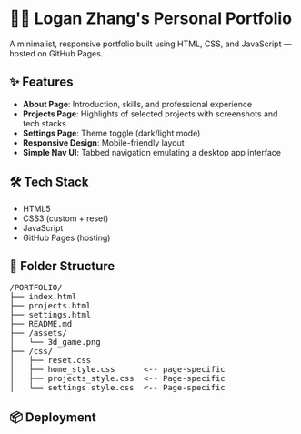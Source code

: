 # 🧑‍💻 Logan Zhang's Personal Portfolio

A minimalist, responsive portfolio built using HTML, CSS, and JavaScript — hosted on GitHub Pages.

## ✨ Features

- **About Page**: Introduction, skills, and professional experience
- **Projects Page**: Highlights of selected projects with screenshots and tech stacks
- **Settings Page**: Theme toggle (dark/light mode)
- **Responsive Design**: Mobile-friendly layout
- **Simple Nav UI**: Tabbed navigation emulating a desktop app interface

## 🛠 Tech Stack

- HTML5
- CSS3 (custom + reset)
- JavaScript
- GitHub Pages (hosting)

## 📁 Folder Structure
<pre>
/PORTFOLIO/
├── index.html
├── projects.html
├── settings.html
├── README.md
├── /assets/
│   └── 3d_game.png
├── /css/
│   ├── reset.css
│   ├── home_style.css      <-- page-specific
│   ├── projects_style.css  <-- Page-specific
│   └── settings_style.css  <-- Page-specific
</pre>

## 📦 Deployment

<!-- Hosted live using [GitHub Pages](add in). -->